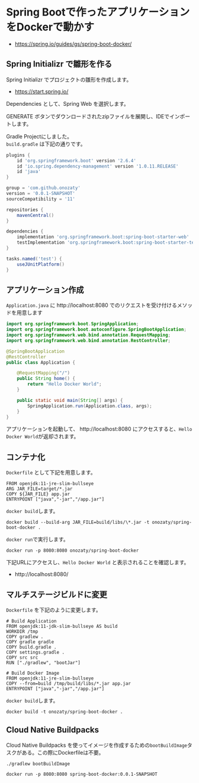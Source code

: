 # Spring Bootで作ったアプリケーションをDockerで動かす

* https://spring.io/guides/gs/spring-boot-docker/

## Spring Initializr で雛形を作る

Spring Initializr でプロジェクトの雛形を作成します。

* https://start.spring.io/

Dependencies として、Spring Web を選択します。

GENERATE ボタンでダウンロードされたzipファイルを展開し、IDEでインポートします。

Gradle Projectにしました。  
`build.gradle` は下記の通りです。

```gradle
plugins {
	id 'org.springframework.boot' version '2.6.4'
	id 'io.spring.dependency-management' version '1.0.11.RELEASE'
	id 'java'
}

group = 'com.github.onozaty'
version = '0.0.1-SNAPSHOT'
sourceCompatibility = '11'

repositories {
	mavenCentral()
}

dependencies {
	implementation 'org.springframework.boot:spring-boot-starter-web'
	testImplementation 'org.springframework.boot:spring-boot-starter-test'
}

tasks.named('test') {
	useJUnitPlatform()
}
```

## アプリケーション作成

`Application.java` に http://localhost:8080 でのリクエストを受け付けるメソッドを用意します

```java
import org.springframework.boot.SpringApplication;
import org.springframework.boot.autoconfigure.SpringBootApplication;
import org.springframework.web.bind.annotation.RequestMapping;
import org.springframework.web.bind.annotation.RestController;

@SpringBootApplication
@RestController
public class Application {

    @RequestMapping("/")
    public String home() {
        return "Hello Docker World";
    }

    public static void main(String[] args) {
        SpringApplication.run(Application.class, args);
    }
}
```

アプリケーションを起動して、 http://localhost:8080 にアクセスすると、`Hello Docker World`が返却されます。

## コンテナ化

`Dockerfile` として下記を用意します。

```
FROM openjdk:11-jre-slim-bullseye
ARG JAR_FILE=target/*.jar
COPY ${JAR_FILE} app.jar
ENTRYPOINT ["java","-jar","/app.jar"]
```

`docker build`します。

```
docker build --build-arg JAR_FILE=build/libs/\*.jar -t onozaty/spring-boot-docker .
```

`docker run`で実行します。

```
docker run -p 8080:8080 onozaty/spring-boot-docker
```

下記URLにアクセスし、`Hello Docker World` と表示されることを確認します。

* http://localhost:8080/

## マルチステージビルドに変更

`Dockerfile` を下記のように変更します。

```
# Build Application
FROM openjdk:11-jdk-slim-bullseye AS build
WORKDIR /tmp
COPY gradlew .
COPY gradle gradle
COPY build.gradle .
COPY settings.gradle .
COPY src src
RUN ["./gradlew", "bootJar"]

# Build Docker Image
FROM openjdk:11-jre-slim-bullseye
COPY --from=build /tmp/build/libs/*.jar app.jar
ENTRYPOINT ["java","-jar","/app.jar"]
```

`docker build`します。

```
docker build -t onozaty/spring-boot-docker .
```

## Cloud Native Buildpacks

Cloud Native Buildpacks を使ってイメージを作成するための`bootBuildImage`タスクがある。この際にDockerfileは不要。

```
./gradlew bootBuildImage
```

```
docker run -p 8080:8080 spring-boot-docker:0.0.1-SNAPSHOT
```
